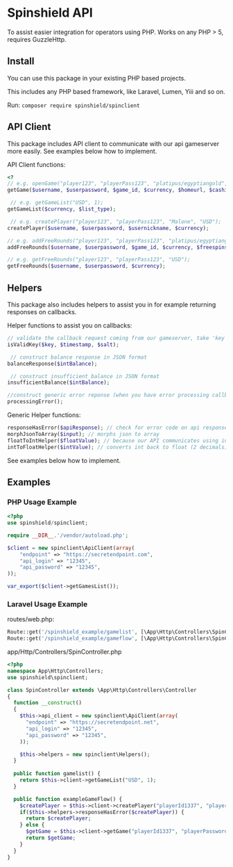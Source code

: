 # Spinshield API
To assist easier integration for operators using PHP. Works on any PHP > 5, requires GuzzleHttp.

## Install
You can use this package in your existing PHP based projects. 

This includes any PHP based framework, like Laravel, Lumen, Yiii and so on.

Run:
`composer require spinshield/spinclient`

## API Client
This package includes API client to communicate with our api gameserver more easily. See examples below how to implement.

API Client functions:
```php
<?
// e.g. openGame("player123", "playerPass123", "platipus/egyptiangold", "USD", "https://casino.com", "https://casino.com/deposit", 0, "en");
getGame($username, $userpassword, $game_id, $currency, $homeurl, $cashierurl, $play_for_fun, $lang);

 // e.g. getGameList("USD", 1);
getGameList($currency, $list_type);

 // e.g. createPlayer("player123", "playerPass123", "Malone", "USD");
createPlayer($username, $userpassword, $usernickname, $currency);

// e.g. addFreeRounds("player123", "playerPass123", "platipus/egyptiangold", "USD", 10, 0);
addFreeRounds($username, $userpassword, $game_id, $currency, $freespins, $betlevel); 

// e.g. getFreeRounds("player123", "playerPass123", "USD");
getFreeRounds($username, $userpassword, $currency); 
```

## Helpers
This package also includes helpers to assist you in for example returning responses on callbacks. 

Helper functions to assist you on callbacks:
```php
// validate the callback request coming from our gameserver, take 'key', 'timestamp' from each callback and salt from your apikey configuration in backoffice
isValidKey($key, $timestamp, $salt);

 // construct balance response in JSON format
balanceResponse($intBalance);

 // construct insufficient balance in JSON format
insufficientBalance($intBalance);

//construct generic error reponse (when you have error processing callback) in JSON format
processingError(); 
```

Generic Helper functions:
```php
responseHasError($apiResponse); // check for error code on api responses
morphJsonToArray($input); // morphs json to array
floatToIntHelper($floatValue); // because our API communicates using int value in cents, this can assist you to convert for example ($) 2.00 to 200 securely
intToFloatHelper($intValue); // converts int back to float (2 decimals)
```

See examples below how to implement.
## Examples
### PHP Usage Example
```php
<?php
use spinshield/spinclient;

require __DIR__.'/vendor/autoload.php';

$client = new spinclient\ApiClient(array(
    "endpoint" => "https://secretendpoint.com",
    "api_login" => "12345",
    "api_password" => "12345",
));

var_export($client->getGamesList());
```

### Laravel Usage Example
routes/web.php:
```php
Route::get('/spinshield_example/gamelist', [\App\Http\Controllers\SpinController::class, 'gamelist']);
Route::get('/spinshield_example/gameflow', [\App\Http\Controllers\SpinController::class, 'gameflow']);

```

app/Http/Controllers/SpinController.php
```php
<?php
namespace App\Http\Controllers;
use spinshield\spinclient;

class SpinController extends \App\Http\Controllers\Controller
{
  function __construct()
  {
    $this->api_client = new spinclient\ApiClient(array(
      "endpoint" => "https://secretendpoint.net",
      "api_login" => "12345",
      "api_password" => "12345",
    ));

    $this->helpers = new spinclient\Helpers();
  }
  
  public function gamelist() {
    return $this->client->getGameList("USD", 1);
  }

  public function exampleGameFlow() {
    $createPlayer = $this->client->createPlayer("playerId1337", "playerPassword", "Tiernan", "USD");
    if($this->helpers->responseHasError($createPlayer)) {
      return $createPlayer;
    } else {
      $getGame = $this->client->getGame("playerId1337", "playerPassword", "platipus/egyptiangold", "USD", "https://casino.com", "https://casino.com/deposit", 0, "en");
      return $getGame;
    }
  }
}
```





